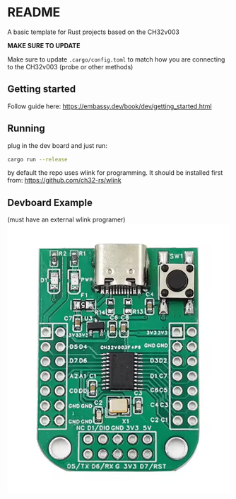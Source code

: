 # README
A basic template for Rust projects based on the CH32v003

**MAKE SURE TO UPDATE**

Make sure to update `.cargo/config.toml` to match how you are connecting to the CH32v003 (probe or other methods)

## Getting started

Follow guide here: https://embassy.dev/book/dev/getting_started.html

## Running 

plug in the dev board and just run:
```bash
cargo run --release
```

by default the repo uses wlink for programming. It should be installed first from: https://github.com/ch32-rs/wlink

## Devboard Example
(must have an external wlink programer)
![Devboard Example](docs/board.png)